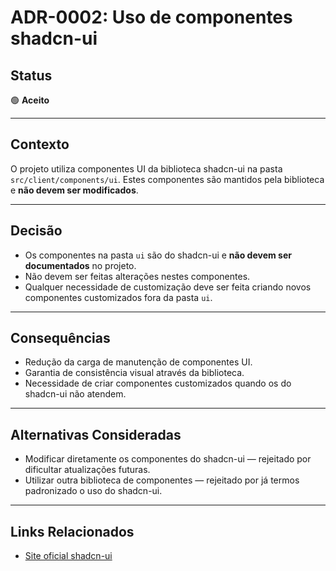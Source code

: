 # ADR-0002: Uso de componentes shadcn-ui

## Status

🟢 **Aceito**

---

## Contexto

O projeto utiliza componentes UI da biblioteca shadcn-ui na pasta `src/client/components/ui`. Estes componentes são mantidos pela biblioteca e **não devem ser modificados**.

---

## Decisão

- Os componentes na pasta `ui` são do shadcn-ui e **não devem ser documentados** no projeto.
- Não devem ser feitas alterações nestes componentes.
- Qualquer necessidade de customização deve ser feita criando novos componentes customizados fora da pasta `ui`.

---

## Consequências

- Redução da carga de manutenção de componentes UI.
- Garantia de consistência visual através da biblioteca.
- Necessidade de criar componentes customizados quando os do shadcn-ui não atendem.

---

## Alternativas Consideradas

- Modificar diretamente os componentes do shadcn-ui — rejeitado por dificultar atualizações futuras.
- Utilizar outra biblioteca de componentes — rejeitado por já termos padronizado o uso do shadcn-ui.

---

## Links Relacionados

- [Site oficial shadcn-ui](https://ui.shadcn.com/)
